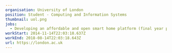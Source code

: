 ```yaml
---
organisation: University of London
position: Student - Computing and Information Systems
thumbnail: uol.png
jobs:
  - Developing an affordable and open smart home platform (final year project)
workStart: 2014-11-14T22:03:18.637Z
workEnd: 2018-08-14T22:03:18.643Z
url: https://london.ac.uk
---
```


